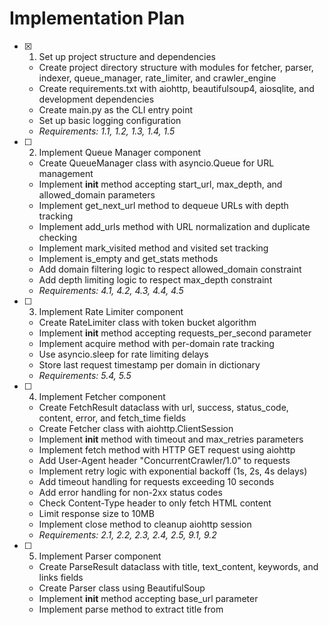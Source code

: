 # Implementation Plan

- [x] 1. Set up project structure and dependencies
  - Create project directory structure with modules for fetcher, parser, indexer, queue_manager, rate_limiter, and crawler_engine
  - Create requirements.txt with aiohttp, beautifulsoup4, aiosqlite, and development dependencies
  - Create main.py as the CLI entry point
  - Set up basic logging configuration
  - _Requirements: 1.1, 1.2, 1.3, 1.4, 1.5_

- [ ] 2. Implement Queue Manager component
  - Create QueueManager class with asyncio.Queue for URL management
  - Implement __init__ method accepting start_url, max_depth, and allowed_domain parameters
  - Implement get_next_url method to dequeue URLs with depth tracking
  - Implement add_urls method with URL normalization and duplicate checking
  - Implement mark_visited method and visited set tracking
  - Implement is_empty and get_stats methods
  - Add domain filtering logic to respect allowed_domain constraint
  - Add depth limiting logic to respect max_depth constraint
  - _Requirements: 4.1, 4.2, 4.3, 4.4, 4.5_

- [ ] 3. Implement Rate Limiter component
  - Create RateLimiter class with token bucket algorithm
  - Implement __init__ method accepting requests_per_second parameter
  - Implement acquire method with per-domain rate tracking
  - Use asyncio.sleep for rate limiting delays
  - Store last request timestamp per domain in dictionary
  - _Requirements: 5.4, 5.5_

- [ ] 4. Implement Fetcher component
  - Create FetchResult dataclass with url, success, status_code, content, error, and fetch_time fields
  - Create Fetcher class with aiohttp.ClientSession
  - Implement __init__ method with timeout and max_retries parameters
  - Implement fetch method with HTTP GET request using aiohttp
  - Add User-Agent header "ConcurrentCrawler/1.0" to requests
  - Implement retry logic with exponential backoff (1s, 2s, 4s delays)
  - Add timeout handling for requests exceeding 10 seconds
  - Add error handling for non-2xx status codes
  - Check Content-Type header to only fetch HTML content
  - Limit response size to 10MB
  - Implement close method to cleanup aiohttp session
  - _Requirements: 2.1, 2.2, 2.3, 2.4, 2.5, 9.1, 9.2_

- [ ] 5. Implement Parser component
  - Create ParseResult dataclass with title, text_content, keywords, and links fields
  - Create Parser class using BeautifulSoup
  - Implement __init__ method accepting base_url parameter
  - Implement parse method to extract title from <title> tag
  - Extract text content from body, excluding <script> and <style> tags
  - Implement keyword extraction: find top 10 most frequent words excluding stop words
  - Extract all links from <a href> attributes
  - Convert relative URLs to absolute using urllib.parse.urljoin
  - Filter out non-HTTP(S) URLs (mailto:, javascript:, data:, etc.)
  - Normalize extracted URLs (lowercase scheme/domain, remove fragments)
  - Add error handling for malformed HTML
  - _Requirements: 3.1, 3.2, 3.3, 3.4, 3.5, 9.3_

- [ ] 6. Implement Indexer component
  - Create Indexer class using aiosqlite
  - Implement __init__ method accepting db_path parameter
  - Create database schema with pages table (id, url, title, keywords, text_preview, crawled_at, updated_at)
  - Create indexes on url and crawled_at columns
  - Implement index_page method with UPSERT logic (INSERT OR REPLACE)
  - Store keywords as JSON array in database
  - Store only first 500 characters of text as preview
  - Implement close method to cleanup database connection
  - Add error handling for database operations with retry logic
  - _Requirements: 6.1, 6.2, 6.3, 6.4, 6.5, 9.4_

- [ ] 7. Implement Crawler Engine component
  - Create CrawlStats dataclass with pages_fetched, pages_failed, pages_indexed, and elapsed_time fields
  - Create CrawlerEngine class orchestrating all components
  - Implement __init__ method accepting queue_manager, fetcher, parser, indexer, rate_limiter, and concurrency parameters
  - Implement _worker coroutine that processes URLs in a loop
  - In _worker: dequeue URL, fetch page, parse content, index data, add discovered links to queue
  - Implement crawl method that spawns worker tasks up to concurrency limit
  - Use asyncio.Semaphore to enforce concurrency limit
  - Track statistics: pages fetched, failed, indexed
  - Implement graceful shutdown on SIGINT (Ctrl+C)
  - Return CrawlStats with elapsed time when crawl completes
  - _Requirements: 5.1, 5.2, 5.3, 9.5_

- [ ] 8. Implement CLI handler and main entry point
  - Create main function as CLI entry point
  - Use argparse to parse command-line arguments
  - Add required argument: start_url
  - Add optional arguments: --max-depth, --domain, --concurrency, --rate-limit, --db-path, --timeout
  - Set default values matching design specification
  - Configure logging to console with INFO level
  - Instantiate all components (QueueManager, Fetcher, Parser, Indexer, RateLimiter, CrawlerEngine)
  - Run crawler using asyncio.run()
  - Display final statistics: pages fetched, errors, elapsed time
  - Add --help flag with usage instructions
  - _Requirements: 7.1, 7.2, 7.3, 7.4, 7.5, 8.3, 8.4, 8.5_

- [ ] 9. Add logging throughout the application
  - Add logger to each component class
  - Log each URL fetch at INFO level
  - Log fetch errors at WARNING level with URL and error details
  - Log parsing errors at WARNING level
  - Log database errors at ERROR level
  - Log progress updates during crawling
  - _Requirements: 8.1, 8.2_

- [ ] 10. Create project documentation
  - Create README.md with project overview and features
  - Add installation instructions to README
  - Add usage examples with different CLI arguments
  - Add example output showing crawl statistics
  - Document configuration options and defaults
  - Add docstrings to all public classes and methods following PEP 257
  - Ensure code follows PEP 8 style guidelines
  - _Requirements: 10.1, 10.2, 10.3, 10.4, 10.5_

- [ ]* 11. Write unit tests for core components
  - Write tests for QueueManager: URL normalization, depth limiting, domain filtering, duplicate prevention
  - Write tests for Parser: link extraction, relative URL resolution, keyword extraction, malformed HTML handling
  - Write tests for RateLimiter: delay calculation, per-domain isolation
  - Write tests for Indexer: schema creation, UPSERT behavior, JSON serialization
  - Use pytest as testing framework
  - Add pytest to requirements.txt
  - _Requirements: All requirements (validation)_

- [ ]* 12. Create integration tests
  - Create test HTML files for local crawling
  - Write end-to-end test crawling local file:// URLs
  - Verify all pages are indexed correctly in test database
  - Write test for concurrency limit enforcement using mock server
  - Write test for rate limiting using mock server with delays
  - Write test for error handling with mock server returning various error codes
  - Verify crawler continues after errors
  - _Requirements: All requirements (validation)_
